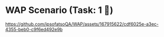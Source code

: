# WAP Scenario (Task: 1 🥇)


https://github.com/ipsofatsoQA/WAP/assets/167915622/cdf6025e-a3ec-4355-beb0-c9f6ed492e9b

